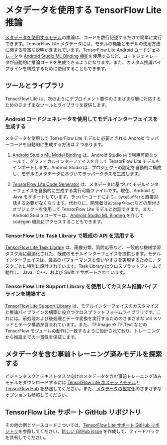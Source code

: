 # メタデータを使用する TensorFlow Lite 推論

[メタデータを使用するモデル](../convert/metadata.md)の推論は、コードを数行記述するだけで簡単に実行できます。TensorFlow Lite メタデータには、モデルの機能とモデルの使用方法に関する豊富な説明が含まれています。[TensorFlow Lite Android コードジェネレータ](codegen.md#mlbinding)や [Android Studio ML Binding 機能](codegen.md#codegen)を使用するなど、コードジェネレータが自動的に推論コードを生成できるようになります。また、カスタム推論パイプラインを構成するために使用することもできます。

## ツールとライブラリ

TensorFlow Lite は、次のようにデプロイメント要件のさまざまな層に対応するためのさまざまなツールとライブラリを提供します。

### Android コードジェネレータを使用してモデルインターフェイスを生成する

メタデータを使用して TensorFlow Lite モデルに必要とされる Android ラッパーコードを自動的に生成する方法は 2 つあります。

1. [Android Studio ML Model Binding](codegen.md#mlbinding) は、Android Studio 内で利用可能なツールで、グラフィカルインターフェイスを介して TensorFlow Lite モデルをインポートします。Android  Studio は、プロジェクトの設定を自動的に構成し、モデルのメタデータに基づいてラッパークラスを生成します。

2. [TensorFlow Lite Code Generator](codegen.md) は、メタデータに基づいてモデルインターフェイスを自動的に生成する実行可能ファイルです。現在、Android と Java をサポートしています。ラッパーコードにより、`ByteBuffer`と直接対話する必要がなくなります。代わりに、開発者は`Bitmap`や`Rect`などの型付きオブジェクトを使用して TensorFlow Lite モデルと対話できます。また、Android Studio ユーザーは、[Android Studio ML Binding ](codegen.md#generate-code-with-android-studio-ml-model-binding)を介して codegen 機能にアクセスすることもできます。

### TensorFlow Lite Task Library で既成の API を活用する

[TensorFlow Lite Task Library](task_library/overview.md) は、画像分類、質問応答など、一般的な機械学習タスク用に最適化された、既成のモデルインターフェイスを提供します。モデルインターフェイスは、最高のパフォーマンスと使いやすさを実現するために、タスクごとに特別に設計されています。Task Library はクロスプラットフォームで動作し、Java、C++、および Swift でサポートされています。

### TensorFlow Lite Support Library を使用してカスタム推論パイプラインを構築する

[TensorFlow Lite Support Library](lite_support.md) は、モデルインターフェイスのカスタマイズと推論パイプラインの構築に役立つクロスプラットフォームライブラリです。これには、前処理および後処理とデータ変換を実行するためのさまざまな util メソッドとデータ構造が含まれています。また、TF.Image や TF.Text などの TensorFlow モジュールの動作に一致するように設計されており、トレーニングから推論までの一貫性を保証します。

## メタデータを含む事前トレーニング済みモデルを探索する

ビジョンタスクとテキストタスク向けのメタデータを含む事前トレーニング済みモデルをダウンロードするには [TensorFlow Lite ホステッドモデル](https://www.tensorflow.org/lite/guide/hosted_models)と [TensorFlow Hub](https://tfhub.dev/s?deployment-format=lite) を参照してください。また、[メタデータの視覚化](../convert/metadata.md#visualize-the-metadata)のさまざまなオプションも参照してください。

## TensorFlow Lite サポート GitHub リポジトリ

その他の例とソースコードについては、[TensorFlow Lite サポート GitHub リポジトリ](https://github.com/tensorflow/tflite-support)を参照してください。[新しい GitHub issue](https://github.com/tensorflow/tflite-support/issues/new) を作成して、フィードバックを共有してください。
